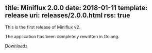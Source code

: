 title: Miniflux 2.0.0
date: 2018-01-11
template: release
uri: releases/2.0.0.html
rss: true
---

This is the first release of Miniflux v2.

The application has been completely rewritten in Golang.

[Downloads](https://github.com/miniflux/miniflux/releases/tag/2.0.0)
